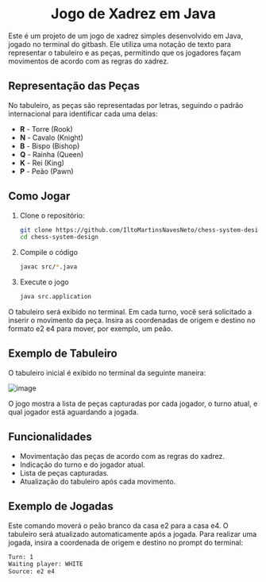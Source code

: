 <h1 align="center">Jogo de Xadrez em Java</h1>

Este é um projeto de um jogo de xadrez simples desenvolvido em Java, jogado no terminal do gitbash. Ele utiliza uma notação de texto para representar o tabuleiro e as peças, permitindo que os jogadores façam movimentos de acordo com as regras do xadrez.

## Representação das Peças

No tabuleiro, as peças são representadas por letras, seguindo o padrão internacional para identificar cada uma delas:

- **R** - Torre (Rook)
- **N** - Cavalo (Knight)
- **B** - Bispo (Bishop)
- **Q** - Rainha (Queen)
- **K** - Rei (King)
- **P** - Peão (Pawn)

## Como Jogar

1. Clone o repositório:
   ```bash
   git clone https://github.com/IltoMartinsNavesNeto/chess-system-design-java.git
   cd chess-system-design

2. Compile o código 
   ```bash
   javac src/*.java

3. Execute o jogo
   ```bash
   java src.application

O tabuleiro será exibido no terminal. Em cada turno, você será solicitado a inserir o movimento da peça. Insira as coordenadas de origem e destino no formato e2 e4 para mover, por exemplo, um peão.

## Exemplo de Tabuleiro

O tabuleiro inicial é exibido no terminal da seguinte maneira:

  ![image](https://github.com/user-attachments/assets/a5b60a41-f1dc-46ee-957f-7322913b05d4)

O jogo mostra a lista de peças capturadas por cada jogador, o turno atual, e qual jogador está aguardando a jogada.

## Funcionalidades

- Movimentação das peças de acordo com as regras do xadrez.
- Indicação do turno e do jogador atual.
- Lista de peças capturadas.
- Atualização do tabuleiro após cada movimento.

## Exemplo de Jogadas

Este comando moverá o peão branco da casa e2 para a casa e4. O tabuleiro será atualizado automaticamente após a jogada.
Para realizar uma jogada, insira a coordenada de origem e destino no prompt do terminal:

   ```bash
   Turn: 1
   Waiting player: WHITE
   Source: e2 e4
  



